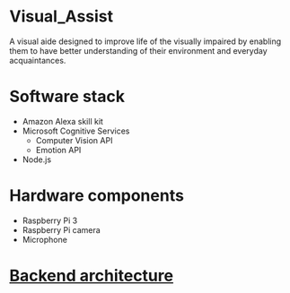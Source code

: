 # Visual_Assist
A visual aide designed to improve life of the visually impaired by enabling them to have better understanding of their environment and everyday acquaintances.

# Software stack
* Amazon Alexa skill kit
* Microsoft Cognitive Services 
  * Computer Vision API 
  * Emotion API 
* Node.js

# Hardware components 
*  Raspberry Pi 3
*  Raspberry Pi camera 
*  Microphone

# [Backend architecture](https://github.com/techpool/continuous_photo)

